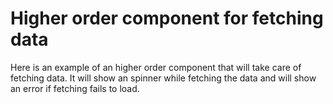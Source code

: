 # Higher order component for fetching data

Here is an example of an higher order component that will take care of fetching data.
It will show an spinner while fetching the data and will show an error if fetching fails to load.

